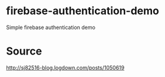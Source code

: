 # firebase-authentication-demo

Simple firebase authentication demo

# Source

http://sj82516-blog.logdown.com/posts/1050619
